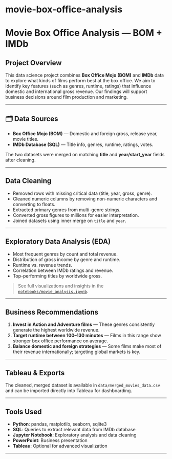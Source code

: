 # movie-box-office-analysis

#  Movie Box Office Analysis — BOM + IMDb

##  Project Overview

This data science project combines **Box Office Mojo (BOM)** and **IMDb** data to explore what kinds of films perform best at the box office. We aim to identify key features (such as genres, runtime, ratings) that influence domestic and international gross revenue. Our findings will support business decisions around film production and marketing.

---

## 🗂 Data Sources

- **Box Office Mojo (BOM)** — Domestic and foreign gross, release year, movie titles.
- **IMDb Database (SQL)** — Title info, genres, runtime, ratings, votes.

The two datasets were merged on matching **title** and **year/start_year** fields after cleaning.

---

##  Data Cleaning

- Removed rows with missing critical data (title, year, gross, genre).
- Cleaned numeric columns by removing non-numeric characters and converting to floats.
- Extracted primary genres from multi-genre strings.
- Converted gross figures to millions for easier interpretation.
- Joined datasets using inner merge on `title` and `year`.

---

##  Exploratory Data Analysis (EDA)

- Most frequent genres by count and total revenue.
- Distribution of gross income by genre and runtime.
- Runtime vs. revenue trends.
- Correlation between IMDb ratings and revenue.
- Top-performing titles by worldwide gross.

>  See full visualizations and insights in the [`notebooks/movie_analysis.ipynb`](notebooks/movie_analysis.ipynb).

---

##  Business Recommendations

1.  **Invest in Action and Adventure films** — These genres consistently generate the highest worldwide revenue.
2.  **Target runtime between 100–130 minutes** — Films in this range show stronger box office performance on average.
3.  **Balance domestic and foreign strategies** — Some films make most of their revenue internationally; targeting global markets is key.

---

##  Tableau & Exports

The cleaned, merged dataset is available in `data/merged_movies_data.csv` and can be imported directly into Tableau for dashboarding.

---

##  Tools Used

- **Python**: pandas, matplotlib, seaborn, sqlite3
- **SQL**: Queries to extract relevant data from IMDb database
- **Jupyter Notebook**: Exploratory analysis and data cleaning
- **PowerPoint**: Business presentation
- **Tableau**: Optional for advanced visualization

---
